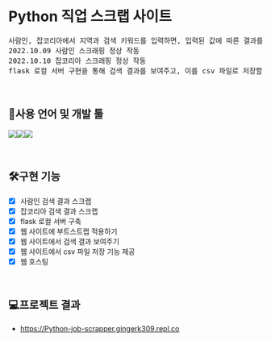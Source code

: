 # Python 직업 스크랩 사이트<br/>
<pre>
사람인, 잡코리아에서 지역과 검색 키워드를 입력하면, 입력된 값에 따른 결과를 스크랩
2022.10.09 사람인 스크래핑 정상 작동
2022.10.10 잡코리아 스크래핑 정상 작동
flask 로컬 서버 구현을 통해 검색 결과를 보여주고, 이를 csv 파일로 저장할 수 있게 함
</pre>
<br>

## 🔧사용 언어 및 개발 툴
<img src="https://img.shields.io/badge/Python3-3776AB?style=for-the-badge&logo=Python&logoColor=white"><img src="https://img.shields.io/badge/VSC-007ACC?style=for-the-badge&logo=Visual Studio Code&logoColor=white"><img src="https://img.shields.io/badge/Bootstrap-512BD4?style=for-the-badge&logo=bootstrap&logoColor=white"> 




<br>

## 🛠구현 기능
- [x] 사람인 검색 결과 스크랩
- [x] 잡코리아 검색 결과 스크랩
- [x] flask 로컬 서버 구축
- [x] 웹 사이트에 부트스트랩 적용하기
- [x] 웹 사이트에서 검색 결과 보여주기
- [x] 웹 사이트에서 csv 파일 저장 기능 제공
- [x] 웹 호스팅

<br>

## 💻프로젝트 결과 
- https://Python-job-scrapper.gingerk309.repl.co

